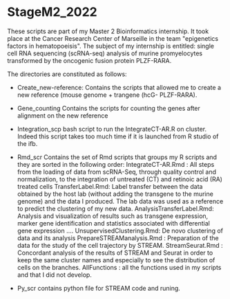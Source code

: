 # StageM2_2022
These scripts are part of my Master 2 Bioinformatics internship. It took place at the Cancer Research Center of Marseille in the team "epigenetics factors in hematopoeisis".
The subject of my internship is entitled: single cell RNA sequencing (scRNA-seq) analysis of murine promyelocytes transformed by the oncogenic fusion protein PLZF-RARA.

The directories are constituted as follows:
- Create_new-reference:
Contains the scripts that allowed me to create a new reference (mouse genome + trangene (hcG- PLZF-RARA).

- Gene_counting
Contains the scripts for counting the genes after alignment on the new reference

- Integration_scp
 bash script to run the IntegrateCT-AR.R on cluster. Indeed this script takes too much time if it is launched from R studio of the ifb.
 
- Rmd_scr
Contains the set of Rmd scripts that groups my R scripts and they are sorted in the following order:
IntegrateCT-AR.Rmd : All steps from the loading of data from scRNA-Seq, through quality control and normalization, to the integration of untreated (CT) and retinoic acid (RA) treated cells
TransferLabel.Rmd: Label transfer between the data obtained by the host lab (without adding the transgene to the murine genome) and the data I produced. The lab data was used as a reference to predict the clustering of my new data.
AnalysisTransferLabel.Rmd: Analysis and visualization of results such as transgene expression, marker gene identification and statistics associated with differential gene expression ....
UnsupervisedClustering.Rmd: De novo clustering of data and its analysis
PrepareSTREAManalysis.Rmd : Preparation of the data for the study of the cell trajectory by STREAM.
StreamSeurat.Rmd : Concordant analysis of the results of STREAM and Seurat in order to keep the same cluster names and especially to see the distribution of cells on the branches.
AllFunctions : all the functions used in my scripts and that I did not develop.


- Py_scr
contains python file for STREAM code and runing.
